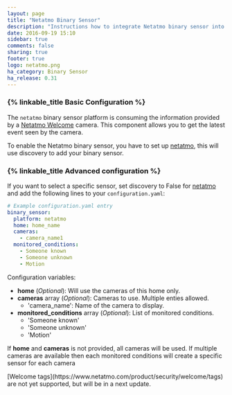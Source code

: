 ```yaml
---
layout: page
title: "Netatmo Binary Sensor"
description: "Instructions how to integrate Netatmo binary sensor into Home Assistant."
date: 2016-09-19 15:10
sidebar: true
comments: false
sharing: true
footer: true
logo: netatmo.png
ha_category: Binary Sensor
ha_release: 0.31
---
```


### {% linkable_title Basic Configuration %}

The `netatmo` binary sensor platform is consuming the information provided by a [Netatmo Welcome](https://www.netatmo.com) camera. This component allows you to get the latest event seen by the camera.

To enable the Netatmo binary sensor, you have to set up [netatmo](/components/netatmo/), this will use discovery to add your binary sensor.

### {% linkable_title Advanced configuration %}

If you want to select a specific sensor, set discovery to False for [netatmo](/components/netatmo/) and add the following lines to your `configuration.yaml`:

```yaml
# Example configuration.yaml entry
binary_sensor:
  platform: netatmo
  home: home_name
  cameras:
    - camera_name1
  monitored_conditions:
    - Someone known
    - Someone unknown 
    - Motion
```

Configuration variables:

- **home** (*Optional*): Will use the cameras of this home only.
- **cameras** array (*Optional*): Cameras to use. Multiple enties allowed.
    - 'camera_name': Name of the camera to display.
- **monitored_conditions** array (*Optional*): List of monitored conditions.
    - 'Someone known'
    - 'Someone unknown'
    - 'Motion'

If **home** and **cameras** is not provided, all cameras will be used. If multiple cameras are available then each monitored conditions will create a specific sensor for each camera

<p class='note'>
[Welcome tags](https://www.netatmo.com/product/security/welcome/tags) are not yet supported, but will be in a next update.
</p>